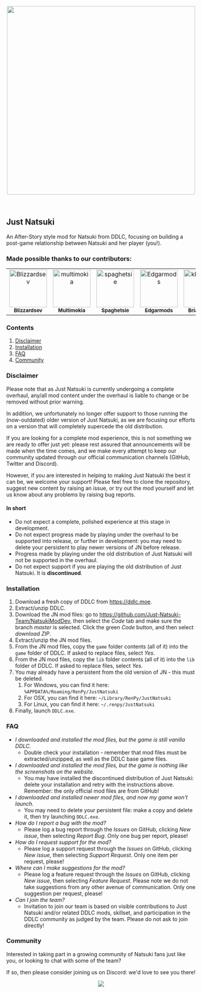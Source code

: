 <p align="center">
    <img src="https://justnatsuki.club/img/jnlogo.png" height="500"/>
</p>
<br>

## Just Natsuki

An After-Story style mod for Natsuki from DDLC, focusing on building a post-game relationship between Natsuki and her player (you!).

### Made possible thanks to our contributors:
<!-- readme: contributors -start -->
<table>
<tr>
    <td align="center">
        <a href="https://github.com/Blizzardsev">
            <img src="https://avatars.githubusercontent.com/u/57731669?v=4" width="100;" alt="Blizzardsev"/>
            <br />
            <sub><b>Blizzardsev</b></sub>
        </a>
    </td>
    <td align="center">
        <a href="https://github.com/multimokia">
            <img src="https://avatars.githubusercontent.com/u/22531674?v=4" width="100;" alt="multimokia"/>
            <br />
            <sub><b>Multimokia</b></sub>
        </a>
    </td>
    <td align="center">
        <a href="https://github.com/spaghetsie">
            <img src="https://avatars.githubusercontent.com/u/64098288?v=4" width="100;" alt="spaghetsie"/>
            <br />
            <sub><b>Spaghetsie</b></sub>
        </a>
    </td>
    <td align="center">
        <a href="https://github.com/Edgarmods">
            <img src="https://avatars.githubusercontent.com/u/68255592?v=4" width="100;" alt="Edgarmods"/>
            <br />
            <sub><b>Edgarmods</b></sub>
        </a>
    </td>
    <td align="center">
        <a href="https://github.com/kkrosie123">
            <img src="https://avatars.githubusercontent.com/u/52429850?v=4" width="100;" alt="kkrosie123"/>
            <br />
            <sub><b>Briar Young</b></sub>
        </a>
    </td>
    <td align="center">
        <a href="https://github.com/Nemu-sus">
            <img src="https://avatars.githubusercontent.com/u/43480604?v=4" width="100;" alt="Nemu-sus"/>
            <br />
            <sub><b>ALTER</b></sub>
        </a>
    </td></tr>
</table>
<!-- readme: contributors -end -->

### Contents

1. [Disclaimer](#disclaimer)
2. [Installation](#installation)
3. [FAQ](#faq)
4. [Community](#community)

### Disclaimer

Please note that as Just Natsuki is currently undergoing a complete overhaul, any/all mod content under the overhaul is liable to change or be removed without prior warning.

In addition, we unfortunately no longer offer support to those running the (now-outdated) older version of Just Natsuki, as we are focusing our efforts on a version that will completely supercede the old distribution.

If you are looking for a complete mod experience, this is not something we are ready to offer just yet: please rest assured that announcements will be made when the time comes, and we make every attempt to keep our community updated through our official communication channels (GitHub, Twitter and Discord).

However, if you are interested in helping to making Just Natsuki the best it can be, we welcome your support!
Please feel free to clone the repository, suggest new content by raising an issue, or try out the mod yourself and let us know about any problems by raising bug reports.

#### In short

- Do not expect a complete, polished experience at this stage in development.
- Do not expect progress made by playing under the overhaul to be supported into release, or further in development: you may need to delete your persistent to play newer versions of JN before release.
- Progress made by playing under the old distribution of Just Natsuki will not be supported in the overhaul.
- Do not expect support if you are playing the old distribution of Just Natsuki. It is **discontinued**.

### Installation

1. Download a fresh copy of DDLC from https://ddlc.moe.
2. Extract/unzip DDLC.
3. Download the JN mod files: go to https://github.com/Just-Natsuki-Team/NatsukiModDev, then select the _Code_ tab and make sure the branch _master_ is selected. Click the green _Code_ button, and then select _download ZIP_.
4. Extract/unzip the JN mod files.
5. From the JN mod files, copy the `game` folder contents (all of it) into the `game` folder of DDLC. If asked to replace files, select _Yes_.
6. From the JN mod files, copy the `lib` folder contents (all of it) into the `lib` folder of DDLC. If asked to replace files, select _Yes_.
7. You may already have a persistent from the old version of JN - this must be deleted.
    1. For Windows, you can find it here: `%APPDATA%/Roaming/RenPy/JustNatsuki`
    2. For OSX, you can find it here: `~/Library/RenPy/JustNatsuki`
    3. For Linux, you can find it here: `~/.renpy/JustNatsuki`
8. Finally, launch `DDLC.exe`.

### FAQ

- _I downloaded and installed the mod files, but the game is still vanilla DDLC._
    - Double check your installation - remember that mod files must be extracted/unzipped, as well as the DDLC base game files.
- _I downloaded and installed the mod files, but the game is nothing like the screenshots on the website._
    - You may have installed the discontinued distribution of Just Natsuki: delete your installation and retry with the instructions above. Remember: the only official mod files are from GitHub!
- _I downloaded and installed newer mod files, and now my game won't launch._
    - You may need to delete your persistent file: make a copy and delete it, then try launching `DDLC.exe`.
- _How do I report a bug with the mod?_
    - Please log a bug report through the _Issues_ on GitHub, clicking _New issue_, then selecting _Report Bug_. Only one bug per report, please!
- _How do I request support for the mod?_
    - Please log a support request through the _Issues_ on GitHub, clicking _New issue_, then selecting _Support Request_. Only one item per request, please!
- _Where can I make suggestions for the mod?_
    - Please log a feature request through the _Issues_ on GitHub, clicking _New issue_, then selecting _Feature Request_. Please note we do not take suggestions from any other avenue of communication. Only one suggestion per request, please!
- _Can I join the team?_
    - Invitation to join our team is based on visible contributions to Just Natsuki and/or related DDLC mods, skillset, and participation in the DDLC community as judged by the team. Please do not ask to join directly!

### Community

Interested in taking part in a growing community of Natsuki fans just like you, or looking to chat with some of the team?

If so, then please consider joining us on Discord: we'd love to see you there!
<br>
<p align="center">
    <a href="https://discord.gg/sFxdsCBh94">
        <img src="https://discordapp.com/api/guilds/930206430148063242/widget.png?style=banner4"/>
    </a>
</p>
